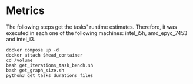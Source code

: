 # Metrics

The following steps get the tasks' runtime estimates. Therefore, it was executed in each one of the following machines: intel_i5h, amd_epyc_7453 and intel_i3.

```shell
docker compose up -d 
docker attach $head_container
cd /volume
bash get_iterations_task_bench.sh
bash get_graph_size.sh
python3 get_tasks_durations_files
```
